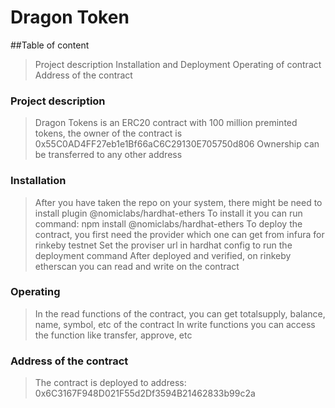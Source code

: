 # Dragon Token


##Table of content

> Project description
> Installation and Deployment
> Operating of contract
> Address of the contract


### Project description
> Dragon Tokens is an ERC20 contract with 100 million preminted tokens, the owner of the contract is 0x55C0AD4FF27eb1e1Bf66aC6C29130E705750d806
> Ownership can be transferred to any other address

### Installation
> After you have taken the repo on your system, there might be need to install plugin @nomiclabs/hardhat-ethers 
> To install it you can run command: npm install @nomiclabs/hardhat-ethers 
> To deploy the contract, you first need the provider which one can get from infura for rinkeby testnet
> Set the proviser url in hardhat config to run the deployment command
> After deployed and verified, on rinkeby etherscan you can read and write on the contract

### Operating
> In the read functions of the contract, you can get totalsupply, balance, name, symbol, etc of the contract
> In write functions you can access the function like transfer, approve, etc

### Address of the contract
> The contract is deployed to address: 0x6C3167F948D021F55d2Df3594B21462833b99c2a
```

